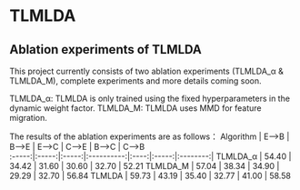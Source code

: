 # TLMLDA
## Ablation experiments of TLMLDA
This project currently consists of two ablation experiments (TLMLDA_α & TLMLDA_M), complete experiments and more details coming soon.

TLMLDA_α: TLMLDA is only trained using the fixed hyperparameters in the dynamic weight factor.
TLMLDA_M: TLMLDA uses MMD for feature migration.

The results of the ablation experiments are as follows：
Algorithm | E—>B | B—>E | E—>C | C—>E | B—>C | C—>B  
:-----:|:-----:|:-----:|:----------:|:----:|:-----:|:--------:|
TLMLDA_α | 54.40 | 34.42 | 31.60 | 30.60 | 32.70 | 52.21 
TLMLDA_M | 57.04 | 38.34 | 34.90 | 29.29 | 32.70 | 56.84 
TLMLDA  | 59.73 | 43.19 | 35.40 | 32.77 | 41.00 | 58.58 

